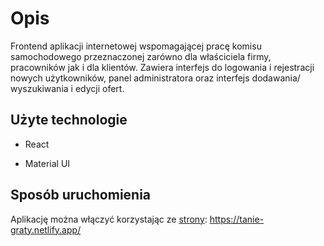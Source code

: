 # Opis

Frontend aplikacji internetowej wspomagającej pracę komisu samochodowego przeznaczonej zarówno dla właściciela firmy, pracowników jak i dla klientów. Zawiera interfejs do logowania i rejestracji nowych użytkowników, panel administratora oraz interfejs dodawania/ wyszukiwania i edycji ofert.
## Użyte technologie

* React

* Material UI
## Sposób uruchomienia
Aplikację można włączyć korzystając ze [strony](https://tanie-graty.netlify.app/): https://tanie-graty.netlify.app/